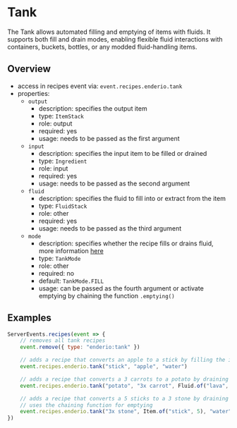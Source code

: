 # Tank

The Tank allows automated filling and emptying of items with fluids. It supports both fill and drain modes, enabling flexible fluid interactions
with containers, buckets, bottles, or any modded fluid-handling items.

## Overview

-   access in recipes event via: `event.recipes.enderio.tank`
-   properties:
    -   `output`
        -   description: specifies the output item
        -   type: `ItemStack`
        -   role: output
        -   required: yes
        -   usage: needs to be passed as the first argument
    -   `input`
        -   description: specifies the input item to be filled or drained
        -   type: `Ingredient`
        -   role: input
        -   required: yes
        -   usage: needs to be passed as the second argument
    -   `fluid`
        -   description: specifies the fluid to fill into or extract from the item
        -   type: `FluidStack`
        -   role: other
        -   required: yes
        -   usage: needs to be passed as the third argument
    -   `mode`
        -   description: specifies whether the recipe fills or drains fluid, more information [here](../binding/tankmode.md)
        -   type: `TankMode`
        -   role: other
        -   required: no
        -   default: `TankMode.FILL`
        -   usage: can be passed as the fourth argument or activate emptying by chaining the function `.emptying()`

## Examples

```js
ServerEvents.recipes(event => {
    // removes all tank recipes
    event.remove({ type: "enderio:tank" })

    // adds a recipe that converts an apple to a stick by filling the item with 1 bucket of water from the tank
    event.recipes.enderio.tank("stick", "apple", "water")

    // adds a recipe that converts a 3 carrots to a potato by draining 5 buckets of lava from the item into the tank
    event.recipes.enderio.tank("potato", "3x carrot", Fluid.of("lava", 5000), TankMode.EMPTY)

    // adds a recipe that converts a 5 sticks to a 3 stone by draining 1 bucket of water from the item into the tank
    // uses the chaining function for emptying
    event.recipes.enderio.tank("3x stone", Item.of("stick", 5), "water").emptying()
})
```
